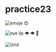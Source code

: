 # practice23

![emoje](https://user-images.githubusercontent.com/108235776/176509581-0575b9a9-ce05-4288-b01d-440974ac8fbd.jpg)
😍

![eye   lip](https://user-images.githubusercontent.com/108235776/176509776-81258fd5-78fe-4029-8c2a-39da318107fd.jpg)
👁 👁
 👄
 
 ![Grid](https://user-images.githubusercontent.com/108235776/176510474-2bf5482e-74cb-4ea8-ae77-a3c9ba3133c1.jpg)

